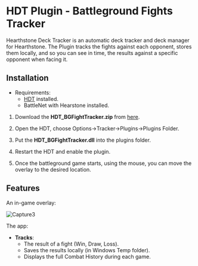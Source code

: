 # HDT Plugin - Battleground Fights Tracker

Hearthstone Deck Tracker is an automatic deck tracker and deck manager for Hearthstone. The Plugin tracks the fights against each opponent, stores them locally, and so you can see in time, the results against a specific opponent when facing it.

## Installation
- Requirements:
  - [HDT](https://github.com/HearthSim/Hearthstone-Deck-Tracker) installed.
  - BattleNet with Hearstone installed.

1. Download the **HDT_BGFightTracker.zip** from [here](https://github.com/lupusilviu/HDT_BGFightTracker/releases).  

2. Open the HDT, choose Options->Tracker->Plugins->Plugins Folder.  

3. Put the **HDT_BGFightTracker.dll** into the plugins folder.  

4. Restart the HDT and enable the plugin.  

5. Once the battleground game starts, using the mouse, you can move the overlay to the desired location.


## Features
An in-game overlay:

![Capture3](https://github.com/user-attachments/assets/582cff29-d92e-4916-b353-2d4b0276f215)

The app: 
- **Tracks**:
  - The result of a fight (Win, Draw, Loss).
  - Saves the results locally (in Windows Temp folder).
  - Displays the full Combat History during each game.

